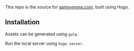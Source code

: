 This repo is the source for [samsymons.com](http://samsymons.com/), built using Hugo.

## Installation

Assets can be generated using `gulp`.

Run the local server using `hugo server`.
